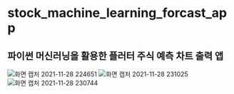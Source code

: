 # stock_machine_learning_forcast_app

파이썬 머신러닝을 활용한 플러터 주식 예측 차트 출력 앱
---


![화면 캡처 2021-11-28 224651](https://user-images.githubusercontent.com/51106074/143771112-9f686107-ad08-442a-b521-4f2a245e37ff.png)
![화면 캡처 2021-11-28 231025](https://user-images.githubusercontent.com/51106074/143771452-45ed4cd8-1510-4055-80d2-8f16f492a1e2.png)
![화면 캡처 2021-11-28 230744](https://user-images.githubusercontent.com/51106074/143771453-3c5063ca-4056-46e2-82c9-92686d62ef0c.png)
